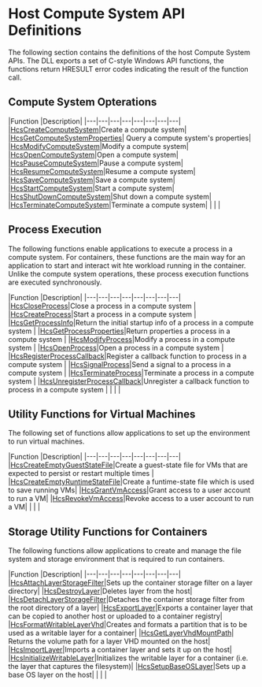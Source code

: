 # Host Compute System API Definitions

The following section contains the definitions of the host Compute System APIs. The DLL exports a set of C-style Windows API functions, the functions return HRESULT error codes indicating the result of the function call.


## Compute System Opterations
|Function   |Description|
|---|---|---|---|---|---|---|---|
|[HcsCreateComputeSystem](reference/HcsCreateComputeSystem.md)|Create a compute system|
|[HcsGetComputeSystemProperties](reference/HcsGetComputeSystemProperties.md)| Query a compute system's properties|
|[HcsModifyComputeSystem](reference/HcsModifyComputeSystem.md)|Modify a compute system|
|[HcsOpenComputeSystem](reference/HcsOpenComputeSystem.md)|Open a compute system|
|[HcsPauseComputeSystem](reference/HcsPauseComputeSystem.md)|Pause a compute system|
|[HcsResumeComputeSystem](reference/HcsResumeComputeSystem.md)|Resume a compute system|
|[HcsSaveComputeSystem](reference/HcsSaveComputeSystem.md)|Save a compute system|
|[HcsStartComputeSystem](reference/HcsStartComputeSystem.md)|Start a compute system|
|[HcsShutDownComputeSystem](reference/HcsShutDownComputeSystem.md)|Shut down a compute system|
|[HcsTerminateComputeSystem](reference/HcsTerminateComputeSystem.md)|Terminate a compute system|
|   |   |

## Process Execution
The following functions enable applications to execute a process in a compute system. For containers, these functions are the main way for an application to start and interact wit hte workload running in the container. Unlike the compute system operations, these process execution functions are executed synchronously. 

|Function   |Description|
|---|---|---|---|---|---|---|---|
|[HcsCloseProcess](reference/HcsCloseProcess.md)|Close a process in a compute system |
|[HcsCreateProcess](reference/HcsCreateProcess.md)|Start a process in a compute system |
|[HcsGetProcessInfo](reference/HcsGetProcessInfo.md)|Return the initial startup info of a process in a compute system |
|[HcsGetProcessProperties](reference/HcsGetProcessProperties.md)|Return properties a process in a compute system |
|[HcsModifyProcess](reference/HcsModifyProcess.md)|Modify a process in a compute system |
|[HcsOpenProcess](reference/HcsOpenProcess.md)|Open a process in a compute system |
|[HcsRegisterProcessCallback](reference/HcsRegisterProcessCallback.md)|Register a callback function to process in a compute system |
|[HcsSignalProcess](reference/HcsSignalProcess.md)|Send a signal to a process in a compute system |
|[HcsTerminateProcess](reference/HcsTerminateProcess.md)|Terminate a process in a compute system |
|[HcsUnregisterProcessCallback](reference/HcsUnregisterProcessCallback.md)|Unregister a callback function to process in a compute system |
|   |   |

## Utility Functions for Virtual Machines
The following set of functions allow applications to set up the environment to run virtual machines.

|Function   |Description|
|---|---|---|---|---|---|---|---|
|[HcsCreateEmptyGuestStateFile](reference/HcsCreateEmptyGuestStateFile.md)|Create a guest-state file for VMs that are expected to persist or restart multiple times |
|[HcsCreateEmptyRuntimeStateFile](reference/HcsCreateEmptyRuntimeStateFile.md)|Create a funtime-state file which is used to save running VMs|
|[HcsGrantVmAccess](reference/HcsGrantVmAccess.md)|Grant access to a user account to run a VM|
|[HcsRevokeVmAccess](reference/HcsrevokeVmAccess.md)|Revoke access to a user account to run a VM|
|   |   |

## Storage Utility Functions for Containers
The following functions allow applications to create and manage the file system and storage environment that is required to run containers.

|Function   |Description|
|---|---|---|---|---|---|---|---|
|[HcsAttachLayerStorageFilter](reference/HcsAttachLayerStorageFilter.md)|Sets up the container storage filter on a layer directory|
|[HcsDestroyLayer](reference/HcsDestoryLayer.md)|Deletes layer from the host|
|[HcsDetachLayerStorageFilter](reference/HcsDetachLayerStorageFilter.md)|Detaches the container storage filter from the root directory of a layer|
|[HcsExportLayer](reference/HcsExportLayer.md)|Exports a container layer that can be copied to another host or uploaded to a container registry|
|[HcsFormatWritableLayerVhd](reference/HcsFormatWritableLayerVhd.md)|Creates and formats a partition that is to be used as a writable layer for a container|
|[HcsGetLayerVhdMountPath](reference/HcsGetLayerVhdMountPath.md)| Returns the volume path for a layer VHD mounted on the host|
|[HcsImportLayer](reference/HcsImportLayer.md)|Imports a container layer and sets it up on the host|
|[HcsInitializeWritableLayer](reference/HcsInitializeWritableLayer.md)|Initializes the writable layer for a container (i.e. the layer that captures the filesystem)|
|[HcsSetupBaseOSLayer](reference/HcsSetupBaseOSLayer.md)|Sets up a base OS layer on the host|
|   |   |